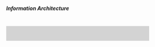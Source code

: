 <h5><span>Information Architecture</span></h5>
<br>
<center>
<style>
    .square3 {
        background-color: lightgray;
        padding: 5px;
        border: 5px;
        border-color: black;
        position: relative;
        height: 30px;
        width: 375px; 
    }
</style>
</center>
</head>
<body>
<div class="square3"></div>
<div class="square4"></div>

</body>
